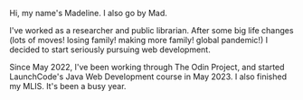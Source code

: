 Hi, my name's Madeline. I also go by Mad.

I've worked as a researcher and public librarian. After some big life changes (lots of moves! losing family! making 
more family! global pandemic!) I decided to start seriously pursuing web development.

Since May 2022, I've been working through The Odin Project, and started LaunchCode's Java Web Development course in May 2023. I also finished my MLIS. It's been a busy year.
